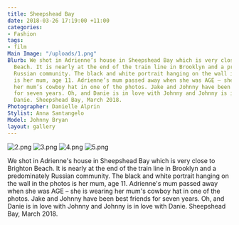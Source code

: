 ```yaml
---
title: Sheepshead Bay
date: 2018-03-26 17:19:00 +11:00
categories:
- Fashion
tags:
- film
Main Image: "/uploads/1.png"
Blurb: We shot in Adrienne’s house in Sheepshead Bay which is very close to Brighton
  Beach. It is nearly at the end of the train line in Brooklyn and a predominately
  Russian community. The black and white portrait hanging on the wall in the photos
  is her mum, age 11. Adrienne’s mum passed away when she was AGE – she is wearing
  her mum’s cowboy hat in one of the photos. Jake and Johnny have been best friends
  for seven years. Oh, and Danie is in love with Johnny and Johnny is in love with
  Danie. Sheepshead Bay, March 2018.
Photographer: Danielle Alprin
Stylist: Anna Santangelo
Model: Johnny Bryan
layout: gallery
---
```


![2.png](/uploads/2.png)
![3.png](/uploads/3.png)
![4.png](/uploads/4.png)
![5.png](/uploads/5.png)


We shot in Adrienne's house in Sheepshead Bay which is very close to Brighton Beach. It is nearly at the end of the train line in Brooklyn and a predominately Russian community. The black and white portrait hanging on the wall in the photos is her mum, age 11. Adrienne's mum passed away when she was AGE – she is wearing her mum's cowboy hat in one of the photos. Jake and Johnny have been best friends for seven years. Oh, and Danie is in love with Johnny and Johnny is in love with Danie. Sheepshead Bay, March 2018.